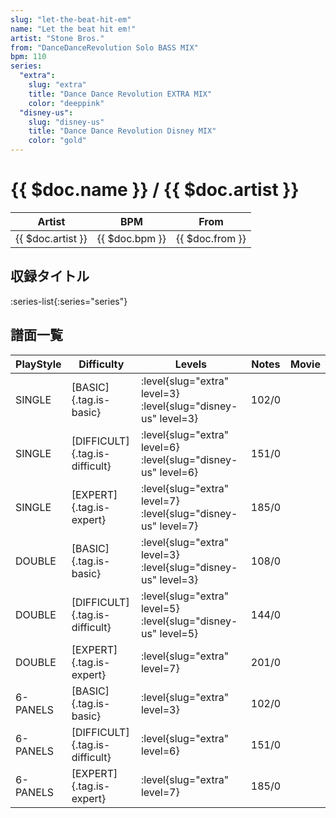 ```yaml
---
slug: "let-the-beat-hit-em"
name: "Let the beat hit em!"
artist: "Stone Bros."
from: "DanceDanceRevolution Solo BASS MIX"
bpm: 110
series:
  "extra":
    slug: "extra"
    title: "Dance Dance Revolution EXTRA MIX"
    color: "deeppink"
  "disney-us":
    slug: "disney-us"
    title: "Dance Dance Revolution Disney MIX"
    color: "gold"
---
```


# {{ $doc.name }} / {{ $doc.artist }}

|Artist|BPM|From|
|------|---|----|
|{{ $doc.artist }}|{{ $doc.bpm }}|{{ $doc.from }}|

## 収録タイトル

:series-list{:series="series"}

## 譜面一覧

|PlayStyle|Difficulty|Levels|Notes|Movie|
|---------|----------|------|-----|-----|
|SINGLE|[BASIC]{.tag.is-basic}|:level{slug="extra" level=3} :level{slug="disney-us" level=3}|102/0||
|SINGLE|[DIFFICULT]{.tag.is-difficult}|:level{slug="extra" level=6} :level{slug="disney-us" level=6}|151/0||
|SINGLE|[EXPERT]{.tag.is-expert}|:level{slug="extra" level=7} :level{slug="disney-us" level=7}|185/0||
|DOUBLE|[BASIC]{.tag.is-basic}|:level{slug="extra" level=3} :level{slug="disney-us" level=3}|108/0||
|DOUBLE|[DIFFICULT]{.tag.is-difficult}|:level{slug="extra" level=5} :level{slug="disney-us" level=5}|144/0||
|DOUBLE|[EXPERT]{.tag.is-expert}|:level{slug="extra" level=7}|201/0||
|6-PANELS|[BASIC]{.tag.is-basic}|:level{slug="extra" level=3}|102/0||
|6-PANELS|[DIFFICULT]{.tag.is-difficult}|:level{slug="extra" level=6}|151/0||
|6-PANELS|[EXPERT]{.tag.is-expert}|:level{slug="extra" level=7}|185/0||
